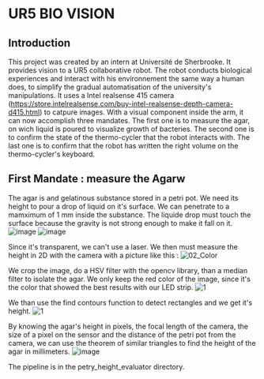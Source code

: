 # UR5 BIO VISION 
## Introduction 
This project was created by an intern at Université de Sherbrooke. It provides vision to a UR5 collaborative robot. The robot conducts biological experiences and interact with his environnement the same way a human does, to simplify the gradual automatisation of the university's manipulations. It uses a Intel realsense 415 camera (https://store.intelrealsense.com/buy-intel-realsense-depth-camera-d415.html) to catpure images. With a visual component inside the arm, it can now accomplish three mandates. The first one is to measure the agar, on wich liquid is poured to visualize growth of bacteries. The second one is to confirm the state of the thermo-cycler that the robot interacts with. The last one is to confirm that the robot has written the right volume on the thermo-cycler's keyboard. 

## First Mandate : measure the Agarw
The agar is and gelatinous substance stored in a petri pot. We need its height to pour a drop of liquid on it's surface. We can penetrate to a mamximum of 1 mm inside the substance. The liquide drop must touch the surface because the gravity is not strong enough to make it fall on it. 
![image](https://github.com/user-attachments/assets/38a13972-4aff-47c5-a880-240bdbb4fcb7)
![image](https://github.com/user-attachments/assets/8b9cffc1-c88d-49f4-a73a-65201d8a1840)

Since it's transparent, we can't use a laser. We then must measure the height in 2D with the camera with a picture like this : 
![02_Color](https://github.com/user-attachments/assets/f3fc2345-9824-4a15-b59f-a3eac00a7763)

We crop the image, do a HSV filter with the opencv library, than a median filter to isolate the agar. We only keep the red color of the image, since it's the color that showed the best results with our LED strip.
![1](https://github.com/user-attachments/assets/66e0e830-c629-47bc-9b0d-919d3d83e3c6)

We than use the find contours function to detect rectangles and we get it's height. 
![1](https://github.com/user-attachments/assets/98ea9e5f-c3cf-415e-9150-2b81e63f4e4e)

By knowing the agar's height in pixels, the focal length of the camera, the size of a pixel on the sensor and the distance of the petri pot from the camera, we can use the theorem of similar triangles to find the height of the agar in millimeters. 
![image](https://github.com/user-attachments/assets/22b88195-fff4-4a59-b597-e97047ba1254)

The pipeline is in the petry_height_evaluator directory. 




